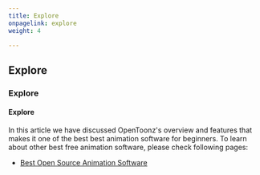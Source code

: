 ```yaml
---
title: Explore
onpagelink: explore
weight: 4

---
```


Explore
-------
### Explore
#### **Explore**

In this article we have discussed OpenToonz's overview and features that makes it one of the best best animation software for beginners. To learn about other best free animation software, please check following pages:

- [Best Open Source Animation Software](/animation-software)
 